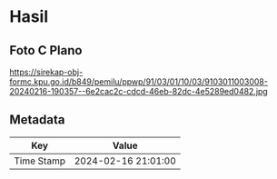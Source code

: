 # Hasil

## Foto C Plano

https://sirekap-obj-formc.kpu.go.id/b849/pemilu/ppwp/91/03/01/10/03/9103011003008-20240216-190357--6e2cac2c-cdcd-46eb-82dc-4e5289ed0482.jpg


## Metadata

| Key        | Value               |
| ---------- | ------------------- |
| Time Stamp | 2024-02-16 21:01:00 |



